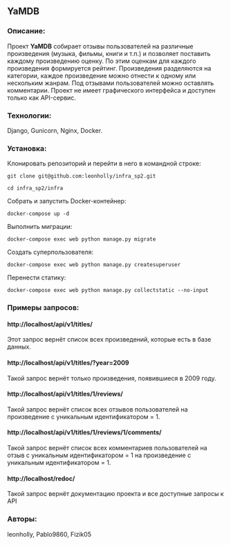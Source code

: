 ## YaMDB
### Описание:

Проект **YaMDB** собирает отзывы пользователей на различные произведения 
(музыка, фильмы, книги и т.п.) и позволяет поставить каждому произведению оценку. 
По этим оценкам для каждого произведения формируется рейтинг. Произведения разделяются на категории, 
каждое произведение можно отнести к одному или нескольким жанрам. Под отзывами 
пользователей можно оставлять комментарии. Проект не имеет графического интерфейса и доступен
только как API-сервис.

### Технологии:

Django,
Gunicorn,
Nginx,
Docker.

### Установка:

Клонировать репозиторий и перейти в него в командной строке:

```
git clone git@github.com:leonholly/infra_sp2.git
```

```
cd infra_sp2/infra
```

Собрать и запустить Docker-контейнер:

```
docker-compose up -d
```

Выполнить миграции:

```
docker-compose exec web python manage.py migrate
```

Создать суперпользователя:

```
docker-compose exec web python manage.py createsuperuser
```

Перенести статику:

```
docker-compose exec web python manage.py collectstatic --no-input
```

### Примеры запросов:

#### http://localhost/api/v1/titles/

Этот запрос вернёт список всех произведений, которые есть в базе данных.

#### http://localhost/api/v1/titles/?year=2009

Такой запрос вернёт только произведения, появившиеся в 2009 году.

#### http://localhost/api/v1/titles/1/reviews/

Такой запрос вернёт список всех отзывов пользователей на произведение с 
уникальным идентификатором = 1.

#### http://localhost/api/v1/titles/1/reviews/1/comments/

Такой запрос вернёт список всех комментариев пользователей на отзыв с 
уникальным идентификатором = 1 на произведение с 
уникальным идентификатором = 1.

#### http://localhost/redoc/

Такой запрос вернёт документацию проекта и все доступные запросы к API

### Авторы:

leonholly, 
Pablo9860,
Fizik05
